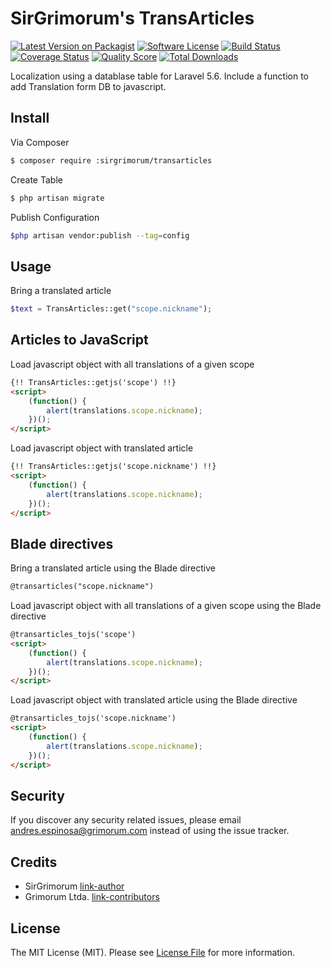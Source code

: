 # SirGrimorum's TransArticles

[![Latest Version on Packagist][ico-version]][link-packagist]
[![Software License][ico-license]](LICENSE.md)
[![Build Status][ico-travis]][link-travis]
[![Coverage Status][ico-scrutinizer]][link-scrutinizer]
[![Quality Score][ico-code-quality]][link-code-quality]
[![Total Downloads][ico-downloads]][link-downloads]


Localization using a datablase table for Laravel 5.6. Include a function to add Translation form DB to javascript.

## Install

Via Composer

``` bash
$ composer require :sirgrimorum/transarticles
```

Create Table

``` bash
$ php artisan migrate
```

Publish Configuration

``` bash
$php artisan vendor:publish --tag=config
```

## Usage

Bring a translated article

``` php
$text = TransArticles::get("scope.nickname");
```

## Articles to JavaScript

Load javascript object with all translations of a given scope

``` html
{!! TransArticles::getjs('scope') !!}
<script>
    (function() {
        alert(translations.scope.nickname);
    })();
</script>
```

Load javascript object with translated article

``` html
{!! TransArticles::getjs('scope.nickname') !!}
<script>
    (function() {
        alert(translations.scope.nickname);
    })();
</script>
```

## Blade directives


Bring a translated article using the Blade directive

``` html
@transarticles("scope.nickname")
```

Load javascript object with all translations of a given scope using the Blade directive

``` html
@transarticles_tojs('scope')
<script>
    (function() {
        alert(translations.scope.nickname);
    })();
</script>
```

Load javascript object with translated article using the Blade directive

``` html
@transarticles_tojs('scope.nickname')
<script>
    (function() {
        alert(translations.scope.nickname);
    })();
</script>
```

## Security

If you discover any security related issues, please email andres.espinosa@grimorum.com instead of using the issue tracker.

## Credits

- SirGrimorum [link-author]
- Grimorum Ltda. [link-contributors]

## License

The MIT License (MIT). Please see [License File](LICENSE.md) for more information.

[ico-version]: https://img.shields.io/packagist/v/sirgrimorum/transarticles.svg?style=flat-square
[ico-license]: https://img.shields.io/badge/license-MIT-brightgreen.svg?style=flat-square
[ico-travis]: https://img.shields.io/scrutinizer/build/g/sirgrimorum/transarticles.svg?style=flat-square
[ico-scrutinizer]: https://img.shields.io/scrutinizer/coverage/g/sirgrimorum/transarticles.svg?style=flat-square
[ico-code-quality]: https://img.shields.io/scrutinizer/g/sirgrimorum/transarticles.svg?style=flat-square
[ico-downloads]: https://img.shields.io/packagist/dt/sirgrimorum/transarticles.svg?style=flat-square

[link-packagist]: https://packagist.org/packages/sirgrimorum/transarticles
[link-travis]: https://scrutinizer-ci.com/g/sirgrimorum/transarticles/inspections
[link-scrutinizer]: https://scrutinizer-ci.com/g/sirgrimorum/transarticles/code-structure
[link-code-quality]: https://scrutinizer-ci.com/g/sirgrimorum/transarticles
[link-downloads]: https://github.com/sirgrimorum/transarticles
[link-author]: https://github.com/sirgrimorum
[link-contributors]: http://grimorum.com
